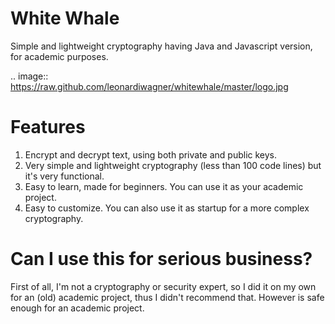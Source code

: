 White Whale
=====
Simple and lightweight cryptography having Java and Javascript version, for academic purposes.

.. image:: https://raw.github.com/leonardiwagner/whitewhale/master/logo.jpg

Features
=====

1. Encrypt and decrypt text, using both private and public keys.
2. Very simple and lightweight cryptography (less than 100 code lines) but it's very functional.
3. Easy to learn, made for beginners. You can use it as your academic project.
4. Easy to customize. You can also use it as startup for a more complex cryptography.

Can I use this for serious business?
=====
First of all, I'm not a cryptography or security expert, so I did it on my own for an (old) academic project, thus I didn't recommend that. However is safe enough for an academic project.

